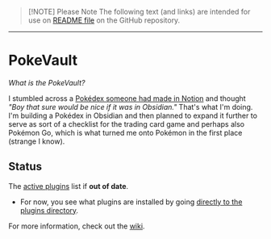 
> [!NOTE] Please Note
> The following text (and links) are intended for use on [README file](https://github.com/oldtowneast/PokeVault) on the GitHub repository.

----

# PokeVault

*What is the PokeVault?*

I stumbled across a [Pokédex someone had made in Notion](https://whatpaigeesaid.gumroad.com/l/NhCcRG) and thought *"Boy that sure would be nice if it was in Obsidian."* That's what I'm doing.  I'm building a Pokédex in Obsidian and then planned to expand it further to serve as sort of a checklist for the trading card game and perhaps also Pokémon Go, which is what turned me onto Pokémon in the first place (strange I know).


## Status

The [active plugins](Active-Plugins.md) list if **out of date**.

- For now, you see what plugins are installed by going [directly to the plugins directory](/Pok%C3%A9Vault/.obsidian/plugins).

For more information, check out the [wiki](https://github.com/oldtowneast/PokeVault/wiki).